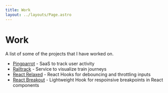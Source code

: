 ```yaml
---
title: Work
layout: ../layouts/Page.astro
---
```


# Work

A list of some of the projects that I have worked on.

- <a href="https://pingparrot.io" target="_blank">Pingparrot</a> - SaaS to track user activity
- <a href="https://railtrack.ch" target="_blank">Railtrack</a> - Service to visualize train journeys
- <a href="https://github.com/noahflk/react-relaxed" target="_blank">React Relaxed</a> - React Hooks for debouncing and throttling inputs
- <a href="https://github.com/noahflk/react-breakout" target="_blank">React Breakout</a> - Lightweight Hook for respoinsive breakpoints in React components
